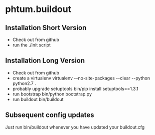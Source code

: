 phtum.buildout
==============

Installation Short Version
--------------------------

- Check out from github 
- run the ./init script

Installation Long Version
-------------------------

- Check out from github 
- create a virtualenv
  virtualenv --no-site-packages --clear --python python2.7 .
- probably upgrade setuptools
  bin/pip install setuptools==1.3.1
- run bootstrap
  bin/python bootstrap.py
- run buildout
  bin/buildout


Subsequent config updates
-------------------------

Just run bin/buildout whenever you have updated your buildout.cfg
